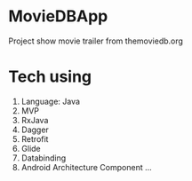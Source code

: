 # MovieDBApp
Project show movie trailer from themoviedb.org
# Tech using
1. Language: Java
2. MVP
3. RxJava
4. Dagger
5. Retrofit
6. Glide
7. Databinding
8. Android Architecture Component
...
